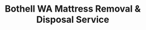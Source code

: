 ---
layout: location.njk
title: Bothell WA Mattress Removal & Disposal Service
description: Professional mattress removal in Bothell, WA. Next-day pickup  Serving UW Bothell, Canyon Park, tech corridor, and eco-conscious communities.
permalink: /mattress-removal/washington/seattle/bothell/
city: Bothell
state: Washington
stateSlug: washington
parentMetro: Seattle
tier: 2
coordinates:
  lat: 47.7623
  lng: -122.2054
pricing:
  startingPrice: 125
  single: 125
  queen: 155
  king: 180
  boxSpring: 30
neighborhoods:
  - name: Canyon Park
    zipCodes: ["98011", "98021"]
  - name: Downtown Bothell
    zipCodes: ["98011", "98041"]
  - name: Canyon Creek
    zipCodes: ["98011", "98021"]
  - name: Fitzgerald
    zipCodes: ["98011", "98041"]
  - name: North Creek
    zipCodes: ["98011", "98021"]
  - name: Thrasher's Corner
    zipCodes: ["98011", "98021"]
  - name: Sammamish River
    zipCodes: ["98011", "98041"]
  - name: Park at Bothell Landing
    zipCodes: ["98011", "98041"]
  - name: UW Bothell Campus
    zipCodes: ["98011", "98021"]
  - name: McMenamins Area
    zipCodes: ["98011", "98041"]
  - name: Bothell-Kenmore
    zipCodes: ["98011", "98028"]
  - name: Main Street District
    zipCodes: ["98011", "98041"]
  - name: Woodinville Border
    zipCodes: ["98011", "98072"]
zipCodes: ["98011", "98021", "98041", "98028", "98072"]
recyclingPartners:
  - Recology CleanScapes
  - King County Waste Management
  - Snohomish County facilities
localRegulations: Bothell residents receive waste collection through Recology CleanScapes serving both King and Snohomish County portions. Free annual bulky item collection includes 2 items per household. Residents can access transfer stations in both counties due to dual-county location. Recent King County landfill fee increases in 2024 affect disposal costs.
nearbyCities:
  - name: Auburn
    slug: auburn
    distance: 25
    isSuburb: true
  - name: Bellevue
    slug: bellevue
    distance: 18
    isSuburb: true
  - name: Burien
    slug: burien
    distance: 20
    isSuburb: true
reviews:
  count: 213
  featured:
    - text: "UW student apartment had a mattress that basically turned into a sponge after the upstairs neighbor's water heater leaked. Called these guys, they came out next day and didn't even blink at the soggy mess. Saved my security deposit!"
      author: "Tyler L."
      neighborhood: "UW Bothell Campus"
    - text: "Tech job relocation from Microsoft campus - needed the guest room mattress gone before the movers arrived. They fit us into their schedule same week and even helped navigate our HOA's moving restrictions."
      author: "Priya S."
      neighborhood: "Canyon Park"
    - text: "Our memory foam mattress developed this weird indentation that looked like a crater. Couldn't sleep on it anymore. These folks picked it up Saturday morning while we were at the farmers market downtown."
      author: "Rachel M."
      neighborhood: "Downtown Bothell"
faqs:
  - question: "How quickly can you pick up mattresses in Bothell?"
    answer: "We offer next-day service throughout Bothell neighborhoods. Our team schedules around UW academic calendars, tech industry relocations, and I-405 traffic patterns for convenient pickup times."
  - question: "Do you serve both the King and Snohomish County areas of Bothell?"
    answer: "Absolutely! Bothell spans both counties and we serve all neighborhoods including Canyon Park, Downtown, UW Bothell campus, and surrounding areas. Same professional service throughout the dual-county city."
  - question: "What's included in your Bothell mattress removal pricing?"
    answer: "Our $125-$180 pricing includes pickup from any location in your home, professional removal, and proper disposal through approved facilities in both King and Snohomish Counties. Stairs are $10/flight additional."
  - question: "Can you work around UW Bothell academic schedules and student housing?"
    answer: "Yes, we understand university housing turnover, student move-in/out periods, and academic calendar demands. We coordinate with campus housing requirements and student apartment complexes."
  - question: "Are you licensed to operate in both King and Snohomish Counties?"
    answer: "Yes, we're fully licensed and insured to provide waste removal services throughout both counties that Bothell spans, with all required commercial hauler registration and dual-county compliance."
  - question: "How do you handle Bothell's dual-county waste management system?"
    answer: "We work with both King County and Snohomish County approved facilities, coordinating with Recology CleanScapes service areas and ensuring proper disposal through either county's transfer station network."
  - question: "Do you serve the tech corridor and biotech company areas?"
    answer: "Absolutely! We regularly serve Canyon Park's business district, tech companies along I-405, and biotech facilities. We coordinate with corporate relocations and employee housing transitions."
  - question: "Can you navigate Bothell's planned community and HOA requirements?"
    answer: "Yes, our team is experienced with HOA moving restrictions, planned community access protocols, and building management requirements common in Bothell's newer developments and apartment complexes."
schema:
  "@context": "https://schema.org"
  "@type": "LocalBusiness"
  "name": "A Bedder World Bothell"
  "image": "https://abedderworld.com/images/mattress-removal-bothell.jpg"
  "description": "Professional mattress removal and disposal service in Bothell, WA. Licensed, insured, and compliant with both King and Snohomish County regulations."
  "address":
    "@type": "PostalAddress"
    "addressLocality": "Bothell"
    "addressRegion": "WA"
    "postalCode": "98011"
    "addressCountry": "US"
  "geo":
    "@type": "GeoCoordinates"
    "latitude": 47.7623
    "longitude": -122.2054
  "telephone": "+17202636094"
  "priceRange": "$125-$180"
  "areaServed":
    "@type": "GeoCircle"
    "name": "Bothell Washington"
    "geoRadius": 15000
  "aggregateRating":
    "@type": "AggregateRating"
    "ratingValue": 4.9
    "reviewCount": 213
  "serviceType": ["Mattress Removal", "Bed Disposal", "Furniture Removal"]
pageContent:
  heroDescription: "Professional mattress removal serving Bothell's tech corridor and university community. With over 1 million mattresses recycled nationwide, we provide expert service for UW Bothell students, biotech professionals, and eco-conscious families."
  aboutService: |
    <p>Bothell's unique position as Washington's fastest-growing tech corridor and home to UW Bothell creates distinctive mattress removal challenges that our experienced team handles expertly. With over 48,000 residents in this dual-county city, serving everything from university housing to biotech executive homes requires understanding both academic schedules and corporate relocation patterns along the I-405 corridor.</p>

    <p>Our service addresses Bothell's dynamic community reality - where university students, tech professionals, and biotech researchers create constant housing transitions. Whether you're managing student apartment turnover near UW Bothell's 58-acre campus, coordinating around Microsoft and Amazon employee relocations, or handling moves in Canyon Park's planned communities, we navigate the unique logistical patterns that define life in Washington's education and innovation hub.</p>

    <p>Students, tech workers, and environmentally conscious families throughout Bothell rely on our next-day service for seamless mattress disposal. We coordinate with UW academic calendars, work around I-405 traffic patterns, and ensure service delivery that respects both the community's sustainability values and the professional demands that make Bothell a premier destination for education and technology careers.</p>
  serviceAreasIntro: "Our comprehensive Bothell coverage spans from UW Bothell's campus and student housing to Canyon Park's tech businesses and biotech facilities, serving the diverse community that values both environmental stewardship and convenient professional services."
  regulationsCompliance: "Our team manages Bothell's unique dual-county waste system, coordinating with Recology CleanScapes services and ensuring compliance with both King and Snohomish County disposal requirements while providing convenient alternatives to the annual bulk item collection limits."
  environmentalImpact: |
    <p>Bothell's environmentally conscious community and sustainability-focused institutions benefit from advanced mattress recycling practices that align with the city's annual Sustainamania festival values. The dual-county system allows access to both King County and Snohomish County recycling facilities, where specialized mattress disassembly recovers steel springs, memory foam components, and textiles for industrial reuse applications.</p>

    <p>Working directly with approved facilities in both counties, we ensure 85% of mattress materials avoid landfill disposal through established recycling networks. Our process supports UW Bothell's campus sustainability initiatives and complements local environmental programs like the 64-acre North Creek Forest restoration and the city's 400-acre park system preservation efforts.</p>

    <p>For university students, biotech professionals, and families committed to environmental stewardship, our service provides measurable waste diversion that supports Bothell's sustainability goals. Each mattress processed represents approximately 65 pounds of material recovered through county-approved recycling channels rather than contributing to regional waste capacity concerns.</p>
  howItWorksScheduling: "Schedule pickup times that work around UW academic calendars, tech industry relocations, and I-405 commuting patterns. We accommodate student housing turnovers, corporate moves, and weekend appointments for busy professionals."
  howItWorksService: "Our team arrives equipped for Bothell's housing diversity - from university apartments and planned communities to single-family homes and biotech executive residences. We handle HOA requirements, campus housing protocols, and building management coordination."
  howItWorksDisposal: "All mattresses are transported to approved facilities in both King and Snohomish Counties through Bothell's dual-county system. We coordinate with Recology CleanScapes service areas and maintain compliance documentation for both counties."
  sidebarStats:
    mattressesRemoved: "2650"
---